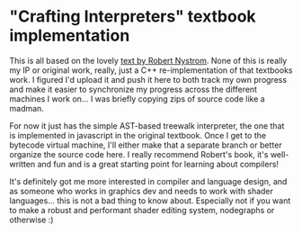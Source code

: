 # "Crafting Interpreters" textbook implementation

This is all based on the lovely [text by Robert Nystrom](https://craftinginterpreters.com/). None of this is really my IP or original work, really, just a C++ re-implementation of that textbooks work. I figured I'd upload it and push it here to both track my own progress and make it easier to synchronize my progress across the different machines I work on... I was briefly copying zips of source code like a madman. 

For now it just has the simple AST-based treewalk interpreter, the one that is implemented in javascript in the original textbook. Once I get to the bytecode virtual machine, I'll either make that a separate branch or better organize the source code here. I really recommend Robert's book, it's well-written and fun and is a great starting point for learning about compilers!

It's definitely got me more interested in compiler and language design, and as someone who works in graphics dev and needs to work with shader languages... this is not a bad thing to know about. Especially not if you want to make a robust and performant shader editing system, nodegraphs or otherwise :)
